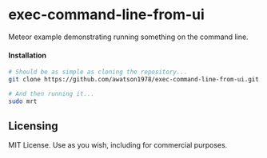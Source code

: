 exec-command-line-from-ui
=========================

Meteor example demonstrating running something on the command line.


####  Installation  

````sh
# Should be as simple as cloning the repository...  
git clone https://github.com/awatson1978/exec-command-line-from-ui.git

# And then running it...
sudo mrt
````

Licensing
------------------------

MIT License. Use as you wish, including for commercial purposes.

